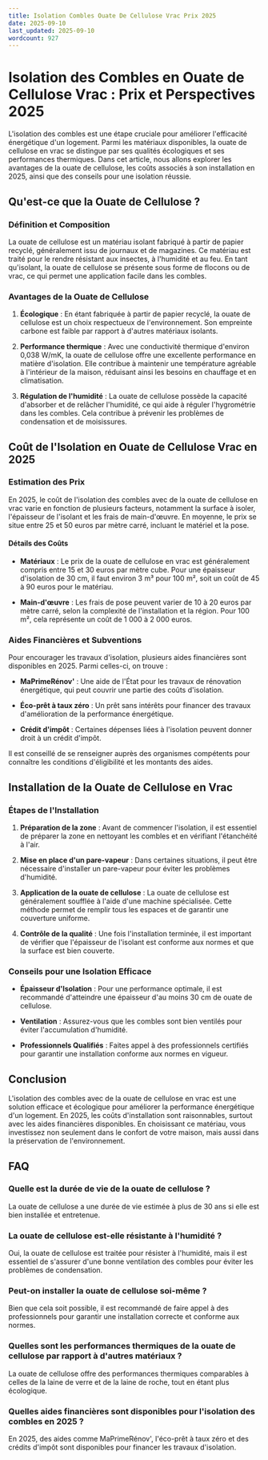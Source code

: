 ```yaml
---
title: Isolation Combles Ouate De Cellulose Vrac Prix 2025
date: 2025-09-10
last_updated: 2025-09-10
wordcount: 927
---
```


# Isolation des Combles en Ouate de Cellulose Vrac : Prix et Perspectives 2025

L'isolation des combles est une étape cruciale pour améliorer l'efficacité énergétique d'un logement. Parmi les matériaux disponibles, la ouate de cellulose en vrac se distingue par ses qualités écologiques et ses performances thermiques. Dans cet article, nous allons explorer les avantages de la ouate de cellulose, les coûts associés à son installation en 2025, ainsi que des conseils pour une isolation réussie.

## Qu'est-ce que la Ouate de Cellulose ?

### Définition et Composition

La ouate de cellulose est un matériau isolant fabriqué à partir de papier recyclé, généralement issu de journaux et de magazines. Ce matériau est traité pour le rendre résistant aux insectes, à l'humidité et au feu. En tant qu'isolant, la ouate de cellulose se présente sous forme de flocons ou de vrac, ce qui permet une application facile dans les combles.

### Avantages de la Ouate de Cellulose

1. **Écologique** : En étant fabriquée à partir de papier recyclé, la ouate de cellulose est un choix respectueux de l'environnement. Son empreinte carbone est faible par rapport à d'autres matériaux isolants.

2. **Performance thermique** : Avec une conductivité thermique d'environ 0,038 W/mK, la ouate de cellulose offre une excellente performance en matière d'isolation. Elle contribue à maintenir une température agréable à l'intérieur de la maison, réduisant ainsi les besoins en chauffage et en climatisation.

3. **Régulation de l'humidité** : La ouate de cellulose possède la capacité d'absorber et de relâcher l'humidité, ce qui aide à réguler l'hygrométrie dans les combles. Cela contribue à prévenir les problèmes de condensation et de moisissures.

## Coût de l'Isolation en Ouate de Cellulose Vrac en 2025

### Estimation des Prix

En 2025, le coût de l'isolation des combles avec de la ouate de cellulose en vrac varie en fonction de plusieurs facteurs, notamment la surface à isoler, l'épaisseur de l'isolant et les frais de main-d'œuvre. En moyenne, le prix se situe entre 25 et 50 euros par mètre carré, incluant le matériel et la pose.

#### Détails des Coûts

- **Matériaux** : Le prix de la ouate de cellulose en vrac est généralement compris entre 15 et 30 euros par mètre cube. Pour une épaisseur d'isolation de 30 cm, il faut environ 3 m³ pour 100 m², soit un coût de 45 à 90 euros pour le matériau.

- **Main-d'œuvre** : Les frais de pose peuvent varier de 10 à 20 euros par mètre carré, selon la complexité de l'installation et la région. Pour 100 m², cela représente un coût de 1 000 à 2 000 euros.

### Aides Financières et Subventions

Pour encourager les travaux d'isolation, plusieurs aides financières sont disponibles en 2025. Parmi celles-ci, on trouve :

- **MaPrimeRénov'** : Une aide de l'État pour les travaux de rénovation énergétique, qui peut couvrir une partie des coûts d'isolation.

- **Éco-prêt à taux zéro** : Un prêt sans intérêts pour financer des travaux d'amélioration de la performance énergétique.

- **Crédit d'impôt** : Certaines dépenses liées à l'isolation peuvent donner droit à un crédit d'impôt.

Il est conseillé de se renseigner auprès des organismes compétents pour connaître les conditions d'éligibilité et les montants des aides.

## Installation de la Ouate de Cellulose en Vrac

### Étapes de l'Installation

1. **Préparation de la zone** : Avant de commencer l'isolation, il est essentiel de préparer la zone en nettoyant les combles et en vérifiant l'étanchéité à l'air.

2. **Mise en place d'un pare-vapeur** : Dans certaines situations, il peut être nécessaire d'installer un pare-vapeur pour éviter les problèmes d'humidité.

3. **Application de la ouate de cellulose** : La ouate de cellulose est généralement soufflée à l'aide d'une machine spécialisée. Cette méthode permet de remplir tous les espaces et de garantir une couverture uniforme.

4. **Contrôle de la qualité** : Une fois l'installation terminée, il est important de vérifier que l'épaisseur de l'isolant est conforme aux normes et que la surface est bien couverte.

### Conseils pour une Isolation Efficace

- **Épaisseur d'Isolation** : Pour une performance optimale, il est recommandé d'atteindre une épaisseur d'au moins 30 cm de ouate de cellulose.

- **Ventilation** : Assurez-vous que les combles sont bien ventilés pour éviter l'accumulation d'humidité.

- **Professionnels Qualifiés** : Faites appel à des professionnels certifiés pour garantir une installation conforme aux normes en vigueur.

## Conclusion

L'isolation des combles avec de la ouate de cellulose en vrac est une solution efficace et écologique pour améliorer la performance énergétique d'un logement. En 2025, les coûts d'installation sont raisonnables, surtout avec les aides financières disponibles. En choisissant ce matériau, vous investissez non seulement dans le confort de votre maison, mais aussi dans la préservation de l'environnement.

## FAQ

### Quelle est la durée de vie de la ouate de cellulose ?

La ouate de cellulose a une durée de vie estimée à plus de 30 ans si elle est bien installée et entretenue.

### La ouate de cellulose est-elle résistante à l'humidité ?

Oui, la ouate de cellulose est traitée pour résister à l'humidité, mais il est essentiel de s'assurer d'une bonne ventilation des combles pour éviter les problèmes de condensation.

### Peut-on installer la ouate de cellulose soi-même ?

Bien que cela soit possible, il est recommandé de faire appel à des professionnels pour garantir une installation correcte et conforme aux normes.

### Quelles sont les performances thermiques de la ouate de cellulose par rapport à d'autres matériaux ?

La ouate de cellulose offre des performances thermiques comparables à celles de la laine de verre et de la laine de roche, tout en étant plus écologique.

### Quelles aides financières sont disponibles pour l'isolation des combles en 2025 ?

En 2025, des aides comme MaPrimeRénov', l'éco-prêt à taux zéro et des crédits d'impôt sont disponibles pour financer les travaux d'isolation.